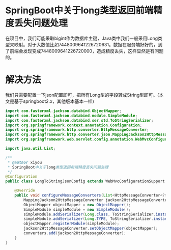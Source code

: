 # SpringBoot中关于long类型返回前端精度丢失问题处理

在项目中，我们可能采取bigint作为数据库主键，Java类中我们一般采用Long类型来映射。对于大数值比如7448009641226720631。数据在服务端好好的，到了前端会发现变成7448009641226720000，造成精度丢失，这样显然是有问题的。

# 解决方法

我们只需要配置一下json配置即可，把所有Long型的字段转成String型即可。(本文是基于springboot2.x，其他版本基本一样)

```java
import com.fasterxml.jackson.databind.ObjectMapper;
import com.fasterxml.jackson.databind.module.SimpleModule;
import com.fasterxml.jackson.databind.ser.std.ToStringSerializer;
import org.springframework.context.annotation.Configuration;
import org.springframework.http.converter.HttpMessageConverter;
import org.springframework.http.converter.json.MappingJackson2HttpMessageConverter;
import org.springframework.web.servlet.config.annotation.WebMvcConfigurationSupport;

import java.util.List;

/**
 * @author xiyou
 * SpringBoot中关于long类型返回前端精度丢失问题处理
 */
@Configuration
public class LongToStringJsonConfig extends WebMvcConfigurationSupport {

    @Override
    public void configureMessageConverters(List<HttpMessageConverter<?>> converters) {
        MappingJackson2HttpMessageConverter jackson2HttpMessageConverter = new MappingJackson2HttpMessageConverter();
        ObjectMapper objectMapper = new ObjectMapper();
        SimpleModule simpleModule = new SimpleModule();
        simpleModule.addSerializer(Long.class, ToStringSerializer.instance);
        simpleModule.addSerializer(Long.TYPE, ToStringSerializer.instance);
        objectMapper.registerModule(simpleModule);
        jackson2HttpMessageConverter.setObjectMapper(objectMapper);
        converters.add(jackson2HttpMessageConverter);
    }
}
```

